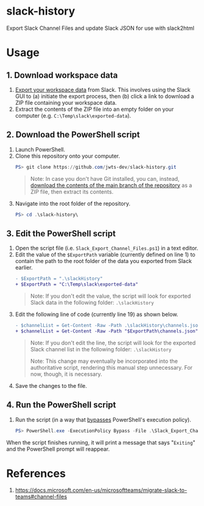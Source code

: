 # slack-history

Export Slack Channel Files and update Slack JSON for use with slack2html

# Usage

## 1. Download workspace data

1. [Export your workspace data](https://slack.com/help/articles/201658943-Export-your-workspace-data) from Slack. This involves using the Slack GUI to (a) initiate the export process, then (b) click a link to download a ZIP file containing your workspace data.
1. Extract the contents of the ZIP file into an empty folder on your computer (e.g. `C:\Temp\slack\exported-data`).

## 2. Download the PowerShell script

1. Launch PowerShell.
1. Clone this repository onto your computer.
    ```powershell
    PS> git clone https://github.com/jwts-dev/slack-history.git
    ```
    > Note: In case you don't have Git installed, you can, instead, [download the contents of the main branch of the repository](https://github.com/jwts-dev/slack-history/archive/refs/heads/main.zip) as a ZIP file, then extract its contents.
1. Navigate into the root folder of the repository.
    ```powershell
    PS> cd .\slack-history\
    ```

## 3. Edit the PowerShell script

1. Open the script file (i.e. `Slack_Export_Channel_Files.ps1`) in a text editor.
1. Edit the value of the `$ExportPath` variable (currently defined on line 1) to contain the path to the root folder of the data you exported from Slack earlier.
    ```diff
    - $ExportPath = ".\slackHistory"
    + $ExportPath = "C:\Temp\slack\exported-data"
    ```
    > Note: If you don't edit the value, the script will look for exported Slack data in the following folder: `.\slackHistory`
1. Edit the following line of code (currently line 19) as shown below.
    ```diff
    - $channelList = Get-Content -Raw -Path .\slackHistory\channels.json | ConvertFrom-Json
    + $channelList = Get-Content -Raw -Path "$ExportPath\channels.json" | ConvertFrom-Json
    ```
    > Note: If you don't edit the line, the script will look for the exported Slack channel list in the following folder: `.\slackHistory`
    >
    > Note: This change may eventually be incorporated into the authoritative script, rendering this manual step unnecessary. For now, though, it is necessary.
1. Save the changes to the file.

## 4. Run the PowerShell script

1. Run the script (in a way that [bypasses](https:/go.microsoft.com/fwlink/?LinkID=135170) PowerShell's execution policy).
    ```powershell
    PS> PowerShell.exe -ExecutionPolicy Bypass -File .\Slack_Export_Channel_Files.ps1
    ```

When the script finishes running, it will print a message that says "`Exiting`" and the PowerShell prompt will reappear.

# References

1. https://docs.microsoft.com/en-us/microsoftteams/migrate-slack-to-teams#channel-files